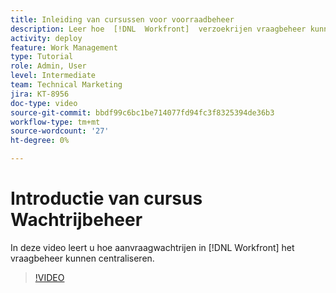 ```yaml
---
title: Inleiding van cursussen voor voorraadbeheer
description: Leer hoe  [!DNL  Workfront]  verzoekrijen vraagbeheer kunnen centraliseren.
activity: deploy
feature: Work Management
type: Tutorial
role: Admin, User
level: Intermediate
team: Technical Marketing
jira: KT-8956
doc-type: video
source-git-commit: bbdf99c6bc1be714077fd94fc3f8325394de36b3
workflow-type: tm+mt
source-wordcount: '27'
ht-degree: 0%

---
```


# Introductie van cursus Wachtrijbeheer

In deze video leert u hoe aanvraagwachtrijen in [!DNL  Workfront] het vraagbeheer kunnen centraliseren.

>[!VIDEO](https://video.tv.adobe.com/v/335219/?quality=12&learn=on&enablevpops=1)
